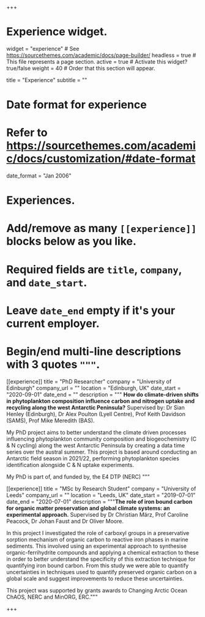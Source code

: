 +++
# Experience widget.
widget = "experience"  # See https://sourcethemes.com/academic/docs/page-builder/
headless = true  # This file represents a page section.
active = true  # Activate this widget? true/false
weight = 40  # Order that this section will appear.

title = "Experience"
subtitle = ""

# Date format for experience
#   Refer to https://sourcethemes.com/academic/docs/customization/#date-format
date_format = "Jan 2006"

# Experiences.
#   Add/remove as many `[[experience]]` blocks below as you like.
#   Required fields are `title`, `company`, and `date_start`.
#   Leave `date_end` empty if it's your current employer.
#   Begin/end multi-line descriptions with 3 quotes `"""`.
[[experience]]
  title = "PhD Researcher"
  company = "University of Edinburgh"
  company_url = ""
  location = "Edinburgh, UK"
  date_start = "2020-09-01"
  date_end = ""
  description = """
 **How do climate-driven shifts in phytoplankton composition influence carbon and nitrogen uptake and recycling along the west Antarctic Peninsula?**
  Supervised by: Dr Sian Henley (Edinburgh), Dr Alex Poulton (Lyell Centre), Prof Keith Davidson (SAMS), Prof Mike Meredith (BAS). 
  
  My PhD project aims to better understand the climate driven processes influencing phytoplankton community composition and biogeochemistry (C & N cycling) along the west Antarctic Peninsula by creating a data time series over the austral summer. This project is based around conducting an Antarctic field season in 2021/22, performing phytoplankton species identification alongside C & N uptake experiments. 
  
  My PhD is part of, and funded by, the E4 DTP (NERC)
  """

[[experience]]
  title = "MSc by Research Student"
  company = "University of Leeds"
  company_url = ""
  location = "Leeds, UK"
  date_start = "2019-07-01"
  date_end = "2020-07-01"
  description = """**The role of iron bound carbon for organic matter preservation and global climate systems: an experimental approach.**
  Supervised by Dr Christian März, Prof Caroline Peacock, Dr Johan Faust and Dr Oliver Moore. 
  
  In this project I investigated the role of carboxyl groups in a preservative sorption mechanism of organic carbon to reactive iron phases in marine sediments. This involved using an experimental approach to synthesise organic-ferrihydrite compounds and applying a chemical extraction to these in order to better understand the specificity of this extraction technique for quantifying iron bound carbon. From this study we were able to quantify uncertainties in techniques used to quantify preserved organic carbon on a global scale and suggest improvements to reduce these uncertainties. 
  
This project was supported by grants awards to Changing Arctic Ocean ChAOS, NERC and MinORG, ERC."""

+++
